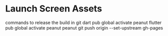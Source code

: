 # Launch Screen Assets


commands to release the build in git 
dart pub global activate peanut
flutter pub global activate peanut
peanut
git push origin --set-upstream gh-pages